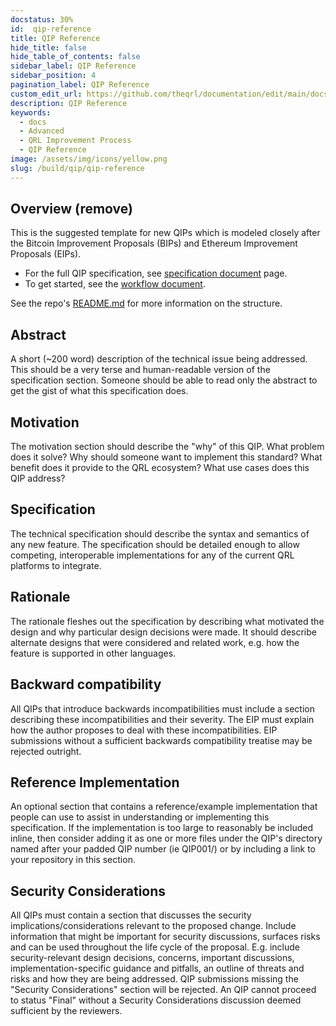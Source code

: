 ```yaml
---
docstatus: 30%
id:  qip-reference
title: QIP Reference
hide_title: false
hide_table_of_contents: false
sidebar_label: QIP Reference
sidebar_position: 4
pagination_label: QIP Reference
custom_edit_url: https://github.com/theqrl/documentation/edit/main/docs/Build/QIP/qip-reference.md
description: QIP Reference
keywords:
  - docs
  - Advanced
  - QRL Improvement Process
  - QIP Reference
image: /assets/img/icons/yellow.png
slug: /build/qip/qip-reference
---
```



## Overview (remove)

This is the suggested template for new QIPs which is modeled closely after the Bitcoin Improvement Proposals (BIPs) and Ethereum Improvement Proposals (EIPs).

- For the full QIP specification, see [specification document](https://github.com/theqrl/qips/blob/master/qip-specification.md) page.
- To get started, see the [workflow document](https://github.com/theqrl/qips/blob/master/qip-workflow.md).

See the repo's [README.md](https://github.com/theqrl/qips/blob/master/README.md) for more information on the structure.

## Abstract

A short (~200 word) description of the technical issue being addressed. This should be a very terse and human-readable version of the specification section. Someone should be able to read only the abstract to get the gist of what this specification does.

## Motivation

The motivation section should describe the "why" of this QIP. What problem does it solve? Why should someone want to implement this standard? What benefit does it provide to the QRL ecosystem? What use cases does this QIP address?

## Specification

The technical specification should describe the syntax and semantics of any new feature. The specification should be detailed enough to allow competing, interoperable implementations for any of the current QRL platforms to integrate.

## Rationale

The rationale fleshes out the specification by describing what motivated the design and why particular design decisions were made. It should describe alternate designs that were considered and related work, e.g. how the feature is supported in other languages.

## Backward compatibility

All QIPs that introduce backwards incompatibilities must include a section describing these incompatibilities and their severity. The EIP must explain how the author proposes to deal with these incompatibilities. EIP submissions without a sufficient backwards compatibility treatise may be rejected outright.

## Reference Implementation

An optional section that contains a reference/example implementation that people can use to assist in understanding or implementing this specification. If the implementation is too large to reasonably be included inline, then consider adding it as one or more files under the QIP's directory named after your padded QIP number (ie QIP001/) or by including a link to your repository in this section.

## Security Considerations

All QIPs must contain a section that discusses the security implications/considerations relevant to the proposed change. Include information that might be important for security discussions, surfaces risks and can be used throughout the life cycle of the proposal. E.g. include security-relevant design decisions, concerns, important discussions, implementation-specific guidance and pitfalls, an outline of threats and risks and how they are being addressed. QIP submissions missing the "Security Considerations" section will be rejected. An QIP cannot proceed to status "Final" without a Security Considerations discussion deemed sufficient by the reviewers.